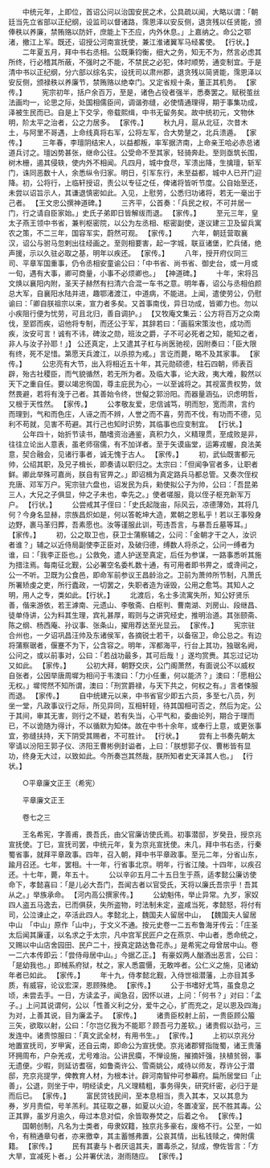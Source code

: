 <!-- { "loadSidebar": true } -->
　　中统元年，上即位，首诏公问以治国安民之术，公具疏以闻，大略以谓：「朝廷当先立省部以正纪纲，设监司以督诸路，霈恩泽以安反侧，退贪残以任贤能，颁俸秩以养廉，禁贿赂以防奸，庶能上下丕应，内外休息。」上嘉纳之。命公之鄂渚，撤江上军。既还，诏授公河南宣抚使，兼江淮诸翼军马经畧使。 【行状。】 
　　二年夏五月，拜中书右丞相。公既秉钧衡，细大之务，知无不为，然言必虑其所终，行必稽其所蔽，不强时之不能，不禁民之必犯，体时顺势，通变制宜。于是清中书以正纪纲，分六部以综名实，设抚司以肃州郡，退贪残以简贤能，霈恩泽以安反侧，颁禄秩以养廉节，禁贿赂以绝幸门。又定省规十条，董正其机务。 【家传。】 
　　宪宗初年，括户余百万，至是，诸色占役者强半，悉奏罢之。赋税茧丝法画均一，论思之际，处国相儒臣间，调谐弥缝，必使情通理得，期于事集功成，泽被生民而已。自是上下交孚，帝载熙缉，中书无留务矣。故中统初元，文物休明，阶太平之治者，公之力居多。 【家传。】 
　　秋九月，扈从北征，次昔木土，与阿里不哥遇，上命线真将右军，公将左军，合大势蹵之，北兵溃遁。 【家传。】 
　　三年春，李璮阴结宋人，以益都叛，率军据济南，上命亲王哈必赤总诸道兵讨之。璮凶势甚张，继命公往。公受命不至其家，轻骑奔赴。至则亟筑长围，树木栅，遏其侵轶，使内外不相闻。凡四月，城中食尽，军溃出降，生擒璮，斩军门，诛同恶数十人，余悉纵令归家。明日，引军东行，未至益都，城中人已开门迎降。初，公将行，上临轩授诏，责公以专征之任，俾诸将皆听节度。公自始至还，未尝以诏旨示人，其谦退慎密如此。入见，上慰劳，公悉归功诸将，若无一毫出于己者。 【王文忠公撰神道碑。】 
　　三齐平，公首奏：「兵民之权，不可并居一门，行之请自臣家始。」史氏子弟即日皆解绂而退。 【家传。】 
　　至元三年，皇太子燕王领中书省，兼判枢密院，以公为左丞相、枢密副使，遂议建三卫及留兵寓农之策，不二三年，国容军实，蔚然可观。 【家传。】 
　　六年，朝廷营取襄汉，诏公与驸马忽剌出往经画之。至则相要害，起一字城，联亘诸堡，贮兵储，绝声援，示以久驻必取之基，明年以疾还。 【家传。】 
　　八年，授开府仪同三司、平章军国重事，仍令丞相安童谕公曰：「中书省、尚书省、御史台，或一月或一旬，遇有大事，卿可商量，小事不必烦卿也。」 【神道碑。】 
　　十年，宋将吕文焕以襄阳内附，圣天子赫然有扫清六合混一车书之意。明年春，诏公与丞相伯颜总大军，自襄阳水陆并进，趣鄂渚渡江，中道病，不能进。上闻，遣使劳公，仍慰谕曰：「卿自朕祖宗以来，宣力者多矣。又首事南伐，异日功成，皆卿力也。勿以小疾阻行便为忧劳，可且北归，善自调护。」 【又牧庵文集云：公方将百万之众南伐，至郢而疾，诏他将专制，而还公于军，其辞若曰：「画翦宋策汝也，成功而疾，汝安可言！诚有不讳，碑汝之勋，班汝之爵，子不可必死者之知，能知之者，非人与汝子孙耶！」】 公还真定，上又遣其子杠与尚医驰视，因附奏曰：「臣大限有终，死不足惜。第愿天兵渡江，以杀掠为戒。」言讫而薨，略不及其家事。 【家传。】 
　　公忠亮有大节，出入将相近五十年，其元勋硕德，柱石四朝，师表百辟，殆古社稷臣，而气貌循然，若无所为者。及临大事，论大政，夷大难，毅然以天下之重自任。要以竭忠徇国，尊主庇民为心，一以至诚将之。其视富贵权势，敛然畏避，若将有浼于己者。其善始令终，世儗之郭汾阳。而器量涵弘，识虑明哲，又根于天性然。 【家传。】 
　　公孝敬友爱，忠信诚笃，明而恕，宽而肃，言约而理到，气和而色庄，人诬之而不辨，人誉之而不喜，劳而不伐，有功而不德，见利不苟就，见害不苟避。其行己也知时识势，其临事也应变制宜。 【行状。】 
　　公年四十，始折节读书，酷嗜资治通鉴，真积力久，义精理贯，至成败是非，往往立论出人意表，虽老师宿儒，有不加详者。至于矢谟庙堂，运筹戎幄，良法美意，契合融会，见诸行事者，诚无愧于古人。 【家传。】 
　　初，武仙既害都元帅，公绍其职，及兄子楫长，即奏请以职归之。太宗曰：「但闻争官者多，让职者鲜。卿此举殊可嘉尚，朕自有官畀之。」即诏楫为真定路兵马都总管。又奏次侄权充唐、邓军万户。宪宗驻六盘也，诏发民为兵，勑使拟公子为帅，公曰：「吾昆弟三人，大兄之子俱显，仲之子未也，幸先之。」使者嗟服，竟以侄子枢充新军万户。 【行状。】 
　　公尝戒其子侄曰：「史氏起陇亩，际风云，凉德薄効，其将几何？今身名显赫，宗族昌炽如是，何以答乾坤大造，累朝之恩私乎！若以王事殁身边野，裹马革归葬，吾素愿也。汝等谨服此训，苟违吾言，与暴吾丘墓等耳。」 【家传。】 
　　初，公之取卫也，获卫士蒲察辅之，公问：「金朝才干之人，汝识者谁？」辅之以近侍局副使李正臣对，及破归德，缚数人将杀之，公问一缚者为谁，曰：「我李正臣也。」公救免，遣人护送至真定，后任为参谋，一路事悉听其施为措注焉。每南征北觐，公必署空名委札数十通，有可用者即书畀之，或谗间之，公一不听。卫既为公食邑，即命军前参议王昌龄治之。卫前为萧帅所节制，凡萧氏所署矫虔之吏，所行蠹政，一切罢之，失职者造为诬毁，公用之愈笃。其知人之明，用人之专，类如此。【行状。】 
　　北渡后，名士多流寓失所，知公好贤乐善，偕来游依，若王滹南、元遗山、李敬斋、白枢判、曹南湖、刘房山、段继昌、徒单侍讲，公为料其生理，宾礼甚厚，暇则与之讲究经史，推明治道。其张颐斋、陈之纲、杨西庵、孙议事、张条山，擢用荐达至光显云。 【家传。】 
　　宪宗驻合州也，一夕诏巩昌汪帅及东诸侯军，各摘锐士若干，以备宿卫，命公总之。有边将蒲察琚者，偃蹇不为下，公含容之。明年，浑都海平，行台上其功，独琚名阙，公问之，或以前事对，公曰：「若战功最多，其可后哉！」遂均赏赉。其忘过记功又如此。 【家传。】 
　　公初大拜，朝野交庆，公门阁萧然，有面说公不以威权自张者，公因举唐周墀为相问于韦澳曰：「力小任重，何以能济？」澳曰：「愿相公无权。」墀愕然不知所谓，澳曰：「刑赏爵禄，与天下共之，何权之有。」言者悚服而退。 【家传。】 
　　自中统建元以来，中书省官少即五六员，多至七八员，列坐一堂，凡政事议行之际，所见异同，互相轩轾，待其国相可否之，然后为定。公于其间，审其无害，则行之不疑，若有失当，心平气和，委曲论列，期合于理而已，不以诡随为得计，不以循默为知体。故在中书十余年，或奉行上意，或更张事宜，弥缝扶持，天下阴受其赐者，不可胜计。 【行状。】 
　　尝有上书奏先朝太宰请以汾阳王郭子仪、济阳王曹彬例封谥者，上曰：「朕想郭子仪、曹彬皆有显功，终身无大过，以致如此。今所奏岂其然哉，朕所知者史天泽其人也。」 【行状。】 

　　○平章廉文正王（希宪） 

　　平章廉文正王 

　　卷七之三 

　　王名希宪，字善甫，畏吾氏，由父官廉访使氏焉。初事潜邸，岁癸丑，授京兆宣抚使。丁巳，宣抚司罢，中统元年，复为京兆宣抚使。未几，拜中书右丞，行秦蜀省事，就拜平章政事。四年，召入朝，拜中书平章政事。至元二年，分省山东，踰月召还。七年，罢相。十一年，行省事北京。明年，行省江陵。十四年，以疾召还。十七年，薨，年五十。 
　　公以辛卯五月二十五日生于燕，适孝懿公廉访使命下，孝懿喜曰：「是儿必大吾门，吾闻古者以官受氏，天将以廉氏吾宗乎！吾其从之。」举族承命。 【河内高公撰家传。】 
　　公幼魁伟，举止异常。九岁，家奴四人盗五马逸去，已而俱获，失所盗物，时法制未定，盗咸当死，孝懿怒，将付有司，公泣谏止之，卒活此四人。孝懿北上，魏国夫人留居中山， 【魏国夫人留居中山　「中山」原作「山中」，于文义不通。按元史卷一二五布鲁海牙传云：「庄圣太后闻其廉谨，以名求之于太宗，凡中宫军民匠户之在燕京、中山者，悉命统之，又赐以中山店舍园田、民户二十，授真定路达鲁花赤。」是希宪之母曾居中山。卷一二六本传即云：「尝侍母居中山。」今据乙正。】 有豪奴两人酗酒出恶言，公曰：「是幼我也。」即械系府狱，杖之，家人悉震慑，无敢哗者。公仁义之施，见诸幼年者已如此。 【家传。】 
　　年十九，侍孝懿北觐，入侍世祖潜藩，上亦目其多质，有威容，论议宏深，恩顾殊绝。 【家传。】 
　　公于书嗜好尤笃，虽食息之顷，未尝去手。一日，方读孟子，闻急召，因怀以进，上问：「何书？」对曰：「孟子。」上问其说谓何，公以「性善义利之分，爱牛之心，扩而充之，足以恩及四海」为对，上善其说，目为廉孟子。 【家传。】 
　　诸贵臣校射上前，一贵臣顾公箙三矢，欲取以射，公曰：「尔岂亿我为不能耶？顾吾弓力差软。」诸贵假以劲弓，三发连中。诸贵惊服曰：「真文武全材，有用书生。」 【家传。】 
　　上初以京兆分地置宣抚司，岁甲寅，还自云南，即命公为宣抚使。京兆诸郡臂指陇蜀，诸王贵藩环拥周布，户杂羌戎，尤号难治。公讲民瘼，不惮设施，摧摘奸强，扶植贫弱，事无遗便。少暇，则延访耆宿，如鲁斋许公、雪斋姚公，咸待以师友，荐许公于潜邸，充京兆提学，俾教育人材，为根本计。辟河南智仲可参幕府。扁所居堂曰「止善」，公退，则坐于中，明经读史，凡义理精粗，事务得失，研究纤密，必归于是而后已。 【家传。】 
　　富民贷钱民间，至本息相当，责入其本，又以其息为券，岁月责偿，号羊羔利。其征取之暴，如夏以火迫，冬置凌室，民不胜其毒。公正其罪，虽岁月逾久，毋过本息对偿，余皆取券焚之，后着之令。 【家传。】 
　　国朝创制，凡名为士类者，毋隶奴籍，独京兆多豪右，废格不行。公至，一如令，有稍通章句者，亦来徼幸，其主蓄憾弗置，公哀其情，出私钱赎之，俾附儒籍。 【家传。】 
　　民有其妻与卜者厌诅其夫，置毒杀之，狱成，僚佐皆言：「方大旱，宜减死卜者。」公并署伏法，澍雨随应。 【家传。】 
